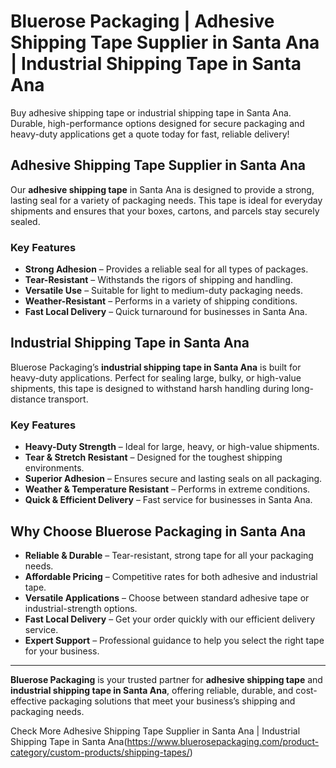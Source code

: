 # Bluerose Packaging | Adhesive Shipping Tape Supplier in Santa Ana | Industrial Shipping Tape in Santa Ana

Buy adhesive shipping tape or industrial shipping tape in Santa Ana. Durable, high-performance options designed for secure packaging and heavy-duty applications get a quote today for fast, reliable delivery!

## Adhesive Shipping Tape Supplier in Santa Ana

Our **adhesive shipping tape** in Santa Ana is designed to provide a strong, lasting seal for a variety of packaging needs. This tape is ideal for everyday shipments and ensures that your boxes, cartons, and parcels stay securely sealed.

### Key Features

- **Strong Adhesion** – Provides a reliable seal for all types of packages.  
- **Tear-Resistant** – Withstands the rigors of shipping and handling.  
- **Versatile Use** – Suitable for light to medium-duty packaging needs.  
- **Weather-Resistant** – Performs in a variety of shipping conditions.  
- **Fast Local Delivery** – Quick turnaround for businesses in Santa Ana.  

## Industrial Shipping Tape in Santa Ana

Bluerose Packaging’s **industrial shipping tape in Santa Ana** is built for heavy-duty applications. Perfect for sealing large, bulky, or high-value shipments, this tape is designed to withstand harsh handling during long-distance transport.

### Key Features

- **Heavy-Duty Strength** – Ideal for large, heavy, or high-value shipments.  
- **Tear & Stretch Resistant** – Designed for the toughest shipping environments.  
- **Superior Adhesion** – Ensures secure and lasting seals on all packaging.  
- **Weather & Temperature Resistant** – Performs in extreme conditions.  
- **Quick & Efficient Delivery** – Fast service for businesses in Santa Ana.  

## Why Choose Bluerose Packaging in Santa Ana

- **Reliable & Durable** – Tear-resistant, strong tape for all your packaging needs.  
- **Affordable Pricing** – Competitive rates for both adhesive and industrial tape.  
- **Versatile Applications** – Choose between standard adhesive tape or industrial-strength options.  
- **Fast Local Delivery** – Get your order quickly with our efficient delivery service.  
- **Expert Support** – Professional guidance to help you select the right tape for your business.  

---

**Bluerose Packaging** is your trusted partner for **adhesive shipping tape** and **industrial shipping tape in Santa Ana**, offering reliable, durable, and cost-effective packaging solutions that meet your business’s shipping and packaging needs.

Check More Adhesive Shipping Tape Supplier in Santa Ana | Industrial Shipping Tape in Santa Ana(https://www.bluerosepackaging.com/product-category/custom-products/shipping-tapes/)
